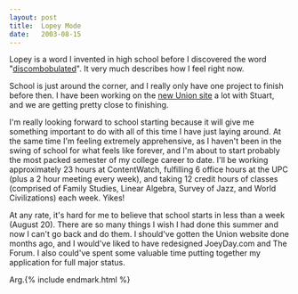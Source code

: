 ```yaml
---
layout:	post
title:	Lopey Mode
date:	2003-08-15
---
```


Lopey is a word I invented in high school before I discovered the word "[discombobulated](http://dictionary.reference.com/search?q=discombobulated)". It very much describes how I feel right now.

School is just around the corner, and I really only have one project to finish before then. I have been working on the [new Union site](http://test.union.utah.edu/) a lot with Stuart, and we are getting pretty close to finishing.

I'm really looking forward to school starting because it will give me something important to do with all of this time I have just laying around. At the same time I'm feeling extremely apprehensive, as I haven't been in the swing of school for what feels like forever, and I'm about to start probably the most packed semester of my college career to date. I'll be working approximately 23 hours at ContentWatch, fulfilling 6 office hours at the UPC (plus a 2 hour meeting every week), and taking 12 credit hours of classes (comprised of Family Studies, Linear Algebra, Survey of Jazz, and World Civilizations) each week. Yikes!

At any rate, it's hard for me to believe that school starts in less than a week (August 20). There are so many things I wish I had done this summer and now I can't go back and do them. I should've gotten the Union website done months ago, and I would've liked to have redesigned JoeyDay.com and The Forum. I also could've spent some valuable time putting together my application for full major status.

Arg.{% include endmark.html %}